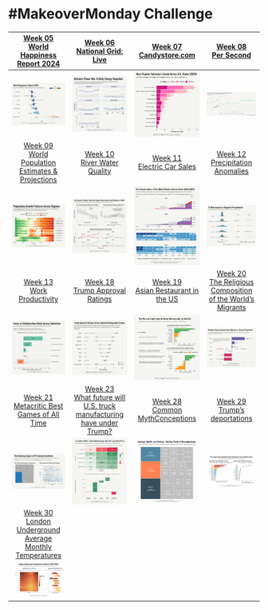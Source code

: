 # #MakeoverMonday Challenge

| [Week 05<br>World Happiness Report 2024](https://github.com/poncest/MakeoverMonday/tree/master/2025/Week_05) | [Week 06<br>National Grid: Live](https://github.com/poncest/MakeoverMonday/tree/master/2025/Week_06) | [Week 07<br> Candystore.com](https://github.com/poncest/MakeoverMonday/tree/master/2025/Week_07) | [Week 08](https://github.com/poncest/MakeoverMonday/tree/master/2025/Week_08)[<br>](https://github.com/poncest/MakeoverMonday/tree/master/2025/Week_07)[Per Second](https://github.com/poncest/MakeoverMonday/tree/master/2025/Week_08) |
|:----------------:|:----------------:|:----------------:|:----------------:|
| ![](Week_05/2025_05.png "week 05") | ![](Week_06/2025_06.png "week 06") | ![](Week_07/2025_07.png "week 07") | ![](Week_08/2025_08.gif "week 08") |
| [Week 09<br>World Population Estimates & Projections](https://github.com/poncest/MakeoverMonday/tree/master/2025/Week_09) | [Week 10<br>River Water Quality](https://github.com/poncest/MakeoverMonday/tree/master/2025/Week_10) | [Week 11<br>Electric Car Sales](https://github.com/poncest/MakeoverMonday/tree/master/2025/Week_11) | [Week 12<br>Precipitation Anomalies](https://github.com/poncest/MakeoverMonday/tree/master/2025/Week_12) |
| ![](Week_09/2025_09.png "week 09") | ![](Week_10/2025_10.png "week 10") | ![](Week_11/2025_11.png "week 11") | ![](Week_12/2025_12.png "week 12") |
| [Week 13<br>Work Productivity](https://github.com/poncest/MakeoverMonday/tree/master/2025/Week_13) | [Week 18<br>Trump Approval Ratings](https://github.com/poncest/MakeoverMonday/tree/master/2025/Week_18) | [Week 19<br>Asian Restaurant in the US](https://github.com/poncest/MakeoverMonday/tree/master/2025/Week_19) | [Week 20<br>The Religious Composition of the World’s Migrants](https://github.com/poncest/MakeoverMonday/tree/master/2025/Week_20) |
| ![](Week_13/2025_13.png "week 13") | ![](Week_18/2025_18.png "week 18") | ![](Week_19/2025_19.png "week 19") | ![]()![](Week_20/2025_20.png "week 20") |
| [Week 21<br>Metacritic Best Games of All Time](https://github.com/poncest/MakeoverMonday/tree/master/2025/Week_21) | [Week 23<br>What future will U.S. truck manufacturing have under Trump?](https://github.com/poncest/MakeoverMonday/tree/master/2025/Week_23) | [Week 28<br>Common MythConceptions](https://github.com/poncest/MakeoverMonday/tree/master/2025/Week_28) | [Week 29<br>Trump’s deportations](https://github.com/poncest/MakeoverMonday/tree/master/2025/Week_29) |
| ![](Week_21/2025_21.png "week 21") | ![](Week_23/2025_23.png "week 23") | ![](Week_28/2025_28.png "week 28") | ![](Week_29/2025_29.png "week 29") |
| [Week 30<br>London Underground Average Monthly Temperatures](https://github.com/poncest/MakeoverMonday/tree/master/2025/Week_30) |  |  |  |
| ![](Week_30/2025_30.png "week 30") |  |  |  |
